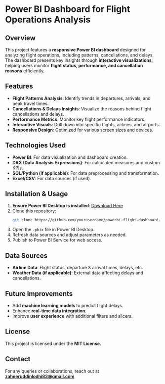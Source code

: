 # Power BI Dashboard for Flight Operations Analysis

## Overview
This project features a **responsive Power BI dashboard** designed for analyzing flight operations, including patterns, cancellations, and delays. The dashboard presents key insights through **interactive visualizations**, helping users monitor **flight status, performance, and cancellation reasons** efficiently.

## Features
- **Flight Patterns Analysis**: Identify trends in departures, arrivals, and peak travel times.
- **Cancellations & Delays Insights**: Visualize the reasons behind flight cancellations and delays.
- **Performance Metrics**: Monitor key flight performance indicators.
- **Interactive Visuals**: Drill down into specific flights, airlines, and airports.
- **Responsive Design**: Optimized for various screen sizes and devices.

## Technologies Used
- **Power BI**: For data visualization and dashboard creation.
- **DAX (Data Analysis Expressions)**: For calculated measures and custom KPIs.
- **SQL/Python (if applicable)**: For data preprocessing and transformation.
- **Excel/CSV**: For data sources (if used).

## Installation & Usage
1. **Ensure Power BI Desktop is installed**: [Download Here](https://powerbi.microsoft.com/)
2. Clone this repository:
   ```sh
   git clone https://github.com/yourusername/powerbi-flight-dashboard.git
   ```
3. Open the `.pbix` file in Power BI Desktop.
4. Refresh data sources and adjust parameters as needed.
5. Publish to Power BI Service for web access.

## Data Sources
- **Airline Data**: Flight status, departure & arrival times, delays, etc.
- **Weather Data (if applicable)**: External data affecting delays and cancellations.

## Future Improvements
- Add **machine learning models** to predict flight delays.
- Enhance **real-time data integration**.
- Improve **user experience** with additional filters and slicers.

## License
This project is licensed under the **MIT License**.

## Contact
For any queries or collaborations, reach out at **zaheeruddinlodhi83@gmail.com**.
